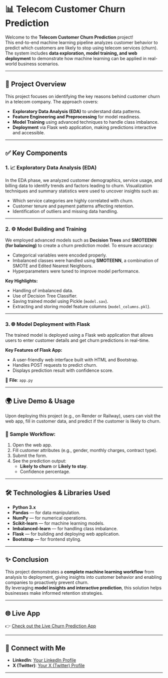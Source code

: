 
# 📊 Telecom Customer Churn Prediction

Welcome to the **Telecom Customer Churn Prediction** project!  
This end-to-end machine learning pipeline analyzes customer behavior to predict which customers are likely to stop using telecom services (churn). The system includes **data exploration, model training, and web deployment** to demonstrate how machine learning can be applied in real-world business scenarios.

---

## 🚀 Project Overview

This project focuses on identifying the key reasons behind customer churn in a telecom company. The approach covers:
- **Exploratory Data Analysis (EDA)** to understand data patterns.
- **Feature Engineering and Preprocessing** for model readiness.
- **Model Training** using advanced techniques to handle class imbalance.
- **Deployment** via Flask web application, making predictions interactive and accessible.

---

## ✅ Key Components

### 1. 📈 Exploratory Data Analysis (EDA)

In the EDA phase, we analyzed customer demographics, service usage, and billing data to identify trends and factors leading to churn. Visualization techniques and summary statistics were used to uncover insights such as:
- Which service categories are highly correlated with churn.
- Customer tenure and payment patterns affecting retention.
- Identification of outliers and missing data handling.


---

### 2. ⚙️ Model Building and Training

We employed advanced models such as **Decision Trees** and **SMOTEENN (for balancing)** to create a churn prediction model. To ensure accuracy:
- Categorical variables were encoded properly.
- Imbalanced classes were handled using **SMOTEENN**, a combination of SMOTE and Edited Nearest Neighbors.
- Hyperparameters were tuned to improve model performance.


**Key Highlights:**
- Handling of imbalanced data.
- Use of Decision Tree Classifier.
- Saving trained model using Pickle (`model.sav`).
- Extracting and storing model feature columns (`model_columns.pkl`).

---

### 3. 🌐 Model Deployment with Flask

The trained model is deployed using a Flask web application that allows users to enter customer details and get churn predictions in real-time.

**Key Features of Flask App:**
- A user-friendly web interface built with HTML and Bootstrap.
- Handles POST requests to predict churn.
- Displays prediction result with confidence score.

📄 **File**: `app.py`

---

## 🌍 Live Demo & Usage

Upon deploying this project (e.g., on Render or Railway), users can visit the web app, fill in customer data, and predict if the customer is likely to churn.

### 🧭 Sample Workflow:
1. Open the web app.
2. Fill customer attributes (e.g., gender, monthly charges, contract type).
3. Submit the form.
4. See the prediction output:
   - **Likely to churn** or **Likely to stay**.
   - Confidence percentage.

---

## 🛠️ Technologies & Libraries Used

- **Python 3.x**
- **Pandas** — for data manipulation.
- **NumPy** — for numerical operations.
- **Scikit-learn** — for machine learning models.
- **Imbalanced-learn** — for handling class imbalance.
- **Flask** — for building and deploying web application.
- **Bootstrap** — for frontend styling.

---


## ✨ Conclusion

This project demonstrates a **complete machine learning workflow** from analysis to deployment, giving insights into customer behavior and enabling companies to proactively prevent churn.  
By leveraging **model insights and interactive prediction**, this solution helps businesses make informed retention strategies.

---


## 🌐 Live App

👉 [Check out the Live Churn Prediction App](https://telecom-churn-model.onrender.com/)

---

## 🔗 Connect with Me

- **LinkedIn**: [Your LinkedIn Profile](https://www.linkedin.com/in/sourav-kumar-30141b174)
- **X (Twitter)**: [Your X (Twitter) Profile](https://x.com/souravkumarr73)

---

